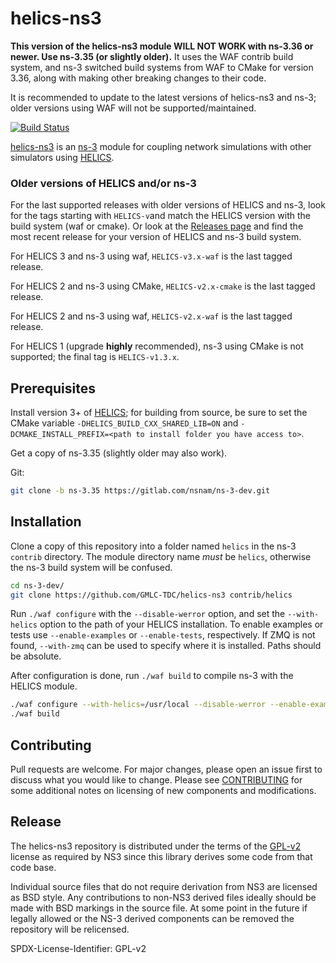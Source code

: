 # helics-ns3

**This version of the helics-ns3 module WILL NOT WORK with ns-3.36 or newer. Use ns-3.35 (or slightly older).**
It uses the WAF contrib build system, and ns-3 switched build systems from WAF to CMake for version 3.36, along with making other breaking changes to their code.

It is recommended to update to the latest versions of helics-ns3 and ns-3; older versions using WAF will not be supported/maintained.

[![Build Status](https://github.com/GMLC-TDC/helics-ns3/actions/workflows/ci.yml/badge.svg?branch=main)](https://github.com/GMLC-TDC/helics-ns3/actions/workflows/ci.yml)

[helics-ns3](https://github.com/GMLC-TDC/helics-ns3) is an [ns-3](https://www.nsnam.org/) module for coupling network simulations with other simulators using [HELICS](https://www.helics.org/).

### Older versions of HELICS and/or ns-3

For the last supported releases with older versions of HELICS and ns-3, look for the tags starting with `HELICS-v`and match the HELICS version with the build system (waf or cmake). Or look at the [Releases page](https://github.com/GMLC-TDC/helics-ns3/releases) and find the most recent release for your version of HELICS and ns-3 build system.

For HELICS 3 and ns-3 using waf, `HELICS-v3.x-waf` is the last tagged release.

For HELICS 2 and ns-3 using CMake, `HELICS-v2.x-cmake` is the last tagged release.

For HELICS 2 and ns-3 using waf, `HELICS-v2.x-waf` is the last tagged release.

For HELICS 1 (upgrade **highly** recommended), ns-3 using CMake is not supported; the final tag is `HELICS-v1.3.x`.

## Prerequisites

Install version 3+ of [HELICS](https://github.com/GMLC-TDC/HELICS); for building from source, be sure to set the CMake variable `-DHELICS_BUILD_CXX_SHARED_LIB=ON` and `-DCMAKE_INSTALL_PREFIX=<path to install folder you have access to>`.

Get a copy of ns-3.35 (slightly older may also work). 

Git:
```bash
git clone -b ns-3.35 https://gitlab.com/nsnam/ns-3-dev.git
```

## Installation

Clone a copy of this repository into a folder named `helics` in the ns-3 `contrib` directory. The module directory name *must* be `helics`, otherwise the ns-3 build system will be confused.

```bash
cd ns-3-dev/
git clone https://github.com/GMLC-TDC/helics-ns3 contrib/helics
```

Run `./waf configure` with the `--disable-werror` option, and set the `--with-helics` option to the path of your HELICS installation. To enable examples or tests use `--enable-examples` or `--enable-tests`, respectively. If ZMQ is not found, `--with-zmq` can be used to specify where it is installed. Paths should be absolute.

After configuration is done, run `./waf build` to compile ns-3 with the HELICS module.

```bash
./waf configure --with-helics=/usr/local --disable-werror --enable-examples --enable-tests
./waf build
```

## Contributing
Pull requests are welcome. For major changes, please open an issue first to discuss what you would like to change.  Please see [CONTRIBUTING](./CONTRIBUTING.md) for some additional notes on licensing of new components and modifications.  

## Release
The helics-ns3 repository is distributed under the terms of the [GPL-v2](LICENSE) license as required by NS3 since this library derives some code from that code base.

Individual source files that do not require derivation from NS3 are licensed as BSD style.  Any contributions to non-NS3 derived files ideally should be made with BSD markings in the source file.
At some point in the future if legally allowed or the NS-3 derived components can be removed the repository will be relicensed.  

SPDX-License-Identifier: GPL-v2
